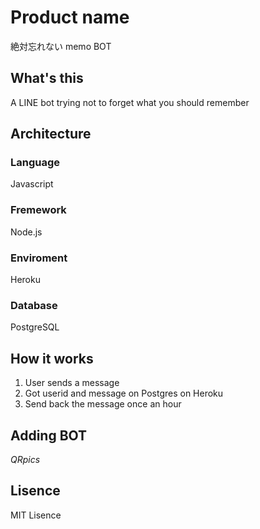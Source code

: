 # Product name
絶対忘れない memo BOT

## What's this
A LINE bot trying not to forget what you should remember

## Architecture

### Language
Javascript

### Fremework
Node.js

### Enviroment
Heroku

### Database
PostgreSQL


## How it works
1. User sends a message
2. Got userid and message on Postgres on Heroku
3. Send back the message once an hour

## Adding BOT 
*QRpics*

## Lisence
MIT Lisence
